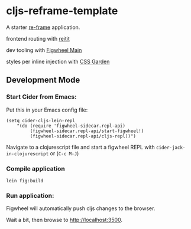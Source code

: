 # cljs-reframe-template

A starter [re-frame](https://github.com/Day8/re-frame) application.

frontend routing with [reitit](https://github.com/metosin/reitit)

dev tooling with [Figwheel Main](https://github.com/bhauman/figwheel-main)

styles per inline injection with [CSS Garden](https://github.com/noprompt/garden)

## Development Mode

### Start Cider from Emacs:

Put this in your Emacs config file:

```
(setq cider-cljs-lein-repl
	"(do (require 'figwheel-sidecar.repl-api)
         (figwheel-sidecar.repl-api/start-figwheel!)
         (figwheel-sidecar.repl-api/cljs-repl))")
```

Navigate to a clojurescript file and start a figwheel REPL with `cider-jack-in-clojurescript` or (`C-c M-J`)

### Compile application

```
lein fig:build
```

### Run application:



Figwheel will automatically push cljs changes to the browser.

Wait a bit, then browse to [http://localhost:3500](http://localhost:3500).

